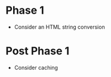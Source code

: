Phase 1
=======

* Consider an HTML string conversion

Post Phase 1
============

* Consider caching
